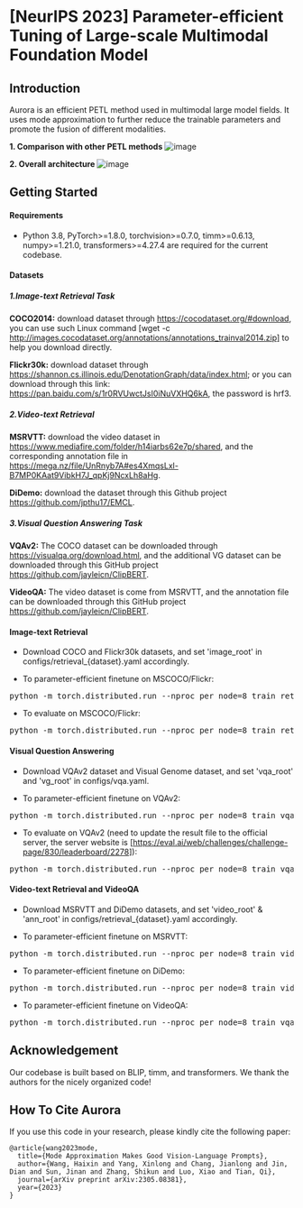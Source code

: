 # [NeurIPS 2023] Parameter-efficient Tuning of Large-scale Multimodal Foundation Model

## Introduction
Aurora is an efficient PETL method used in multimodal large model fields. It uses mode approximation to further reduce the trainable parameters and promote the fusion of different modalities.

**1. Comparison with other PETL methods**
![image](https://github.com/xinlong-yang/Aurora/assets/73691354/33bbadb8-cdcc-4105-94fb-ee4fb6b77d00)

**2. Overall architecture**
![image](https://github.com/xinlong-yang/Aurora/assets/73691354/16ae4930-c44d-45c8-95e0-766bc60bb290)

## Getting Started
#### Requirements
- Python 3.8, PyTorch>=1.8.0, torchvision>=0.7.0, timm>=0.6.13, numpy>=1.21.0, transformers>=4.27.4 are required for the current codebase.

#### Datasets
##### 1.Image-text Retrieval Task
**COCO2014:** download dataset through https://cocodataset.org/#download, you can use such Linux command [wget -c http://images.cocodataset.org/annotations/annotations_trainval2014.zip] to help you download directly.

**Flickr30k:** download dataset through https://shannon.cs.illinois.edu/DenotationGraph/data/index.html; or you can download through this link: https://pan.baidu.com/s/1r0RVUwctJsI0iNuVXHQ6kA, the password is hrf3.

##### 2.Video-text Retrieval
**MSRVTT:** download the video dataset in https://www.mediafire.com/folder/h14iarbs62e7p/shared, and the corresponding annotation file in https://mega.nz/file/UnRnyb7A#es4XmqsLxl-B7MP0KAat9VibkH7J_qpKj9NcxLh8aHg. 

**DiDemo:** download the dataset through this Github project https://github.com/jpthu17/EMCL.

##### 3.Visual Question Answering Task
**VQAv2:** The COCO dataset can be downloaded through https://visualqa.org/download.html, and the additional VG dataset can be downloaded through this GitHub project https://github.com/jayleicn/ClipBERT.

**VideoQA:** The video dataset is come from MSRVTT, and the annotation file can be downloaded through this GitHub project https://github.com/jayleicn/ClipBERT.

#### Image-text Retrieval
- Download COCO and Flickr30k datasets, and set 'image_root' in configs/retrieval_{dataset}.yaml accordingly.

- To parameter-efficient finetune on MSCOCO/Flickr:
<pre>python -m torch.distributed.run --nproc_per_node=8 train_retrieval.py --config ./configs/retrieval_{coco, flickr}.yaml --output_dir output/{coco, flickr} </pre> 
- To evaluate on MSCOCO/Flickr:
<pre>python -m torch.distributed.run --nproc_per_node=8 train_retrieval.py --config ./configs/retrieval_{coco, flickr}.yaml --output_dir output/{coco, flickr} --evaluate </pre> 

#### Visual Question Answering
- Download VQAv2 dataset and Visual Genome dataset, and set 'vqa_root' and 'vg_root' in configs/vqa.yaml.

- To parameter-efficient finetune on VQAv2:
<pre>python -m torch.distributed.run --nproc_per_node=8 train_vqa.py --config ./configs/vqa.yaml --output_dir $static_dir</pre> 
- To evaluate on VQAv2 (need to update the result file to the official server, the server website is [https://eval.ai/web/challenges/challenge-page/830/leaderboard/2278]):
<pre>python -m torch.distributed.run --nproc_per_node=8 train_vqa.py --config ./configs/vqa.yaml --output_dir $static_dir --evaluate </pre> 

#### Video-text Retrieval and VideoQA
- Download MSRVTT and DiDemo datasets, and set 'video_root' & 'ann_root' in configs/retrieval_{dataset}.yaml accordingly.
  
- To parameter-efficient finetune on MSRVTT:
<pre>python -m torch.distributed.run --nproc_per_node=8 train_video_retrieval.py --config ./configs/retrieval_msrvtt.yaml --output_dir $static_dir</pre> 
- To parameter-efficient finetune on DiDemo:
<pre>python -m torch.distributed.run --nproc_per_node=8 train_video_retrieval.py --config ./configs/retrieval_didemo.yaml --output_dir $static_dir</pre> 
- To parameter-efficient finetune on VideoQA:
<pre>python -m torch.distributed.run --nproc_per_node=8 train_vqa.py --config ./configs/videoqa.yaml --output_dir $static_dir</pre> 

## Acknowledgement
Our codebase is built based on BLIP, timm, and transformers. We thank the authors for the nicely organized code!

## How To Cite Aurora
If you use this code in your research, please kindly cite the following paper:
```
@article{wang2023mode,
  title={Mode Approximation Makes Good Vision-Language Prompts},
  author={Wang, Haixin and Yang, Xinlong and Chang, Jianlong and Jin, Dian and Sun, Jinan and Zhang, Shikun and Luo, Xiao and Tian, Qi},
  journal={arXiv preprint arXiv:2305.08381},
  year={2023}
}
```
